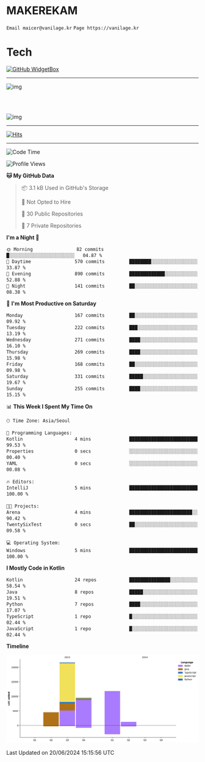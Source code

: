 # MAKEREKAM

`Email maicer@vanilage.kr`
`Page https://vanilage.kr`

# Tech

[![GitHub WidgetBox](https://github-widgetbox.vercel.app/api/skills?languages=python,js,ts,c,cpp,cs,java,kotlin,bash,md,html,css,xml,yaml,swift,powershell,json,R,SQL,php&tools=git,npm,gradle,nodejs,vercel,nginx&includeNames=true&theme=darkmode)](https://github.com/Jurredr/github-widgetbox)

---

![img](https://github-readme-stats.vercel.app/api/top-langs/?username=MAKEREKAM&layout=compact&theme=gruvbox)

<br>
<br>

![img](https://github-readme-stats.vercel.app/api/?username=MAKEREKAM&layout=compact&theme=gruvbox)

---

[![Hits](https://hits.seeyoufarm.com/api/count/incr/badge.svg?url=https%3A%2F%2Fgithub.com%2FMAKEREKAM&count_bg=%234A49D1&title_bg=%23555555&icon=&icon_color=%23E7E7E7&title=방문&edge_flat=false)](https://hits.seeyoufarm.com)

---

<!--START_SECTION:waka-->
![Code Time](http://img.shields.io/badge/Code%20Time-245%20hrs%2015%20mins-blue)

![Profile Views](http://img.shields.io/badge/Profile%20Views-0-blue)

**🐱 My GitHub Data** 

> 📦 3.1 kB Used in GitHub's Storage 
 > 
> 🚫 Not Opted to Hire
 > 
> 📜 30 Public Repositories 
 > 
> 🔑 7 Private Repositories 
 > 
**I'm a Night 🦉** 

```text
🌞 Morning                82 commits          █░░░░░░░░░░░░░░░░░░░░░░░░   04.87 % 
🌆 Daytime                570 commits         ████████░░░░░░░░░░░░░░░░░   33.87 % 
🌃 Evening                890 commits         █████████████░░░░░░░░░░░░   52.88 % 
🌙 Night                  141 commits         ██░░░░░░░░░░░░░░░░░░░░░░░   08.38 % 
```
📅 **I'm Most Productive on Saturday** 

```text
Monday                   167 commits         ██░░░░░░░░░░░░░░░░░░░░░░░   09.92 % 
Tuesday                  222 commits         ███░░░░░░░░░░░░░░░░░░░░░░   13.19 % 
Wednesday                271 commits         ████░░░░░░░░░░░░░░░░░░░░░   16.10 % 
Thursday                 269 commits         ████░░░░░░░░░░░░░░░░░░░░░   15.98 % 
Friday                   168 commits         ██░░░░░░░░░░░░░░░░░░░░░░░   09.98 % 
Saturday                 331 commits         █████░░░░░░░░░░░░░░░░░░░░   19.67 % 
Sunday                   255 commits         ████░░░░░░░░░░░░░░░░░░░░░   15.15 % 
```


📊 **This Week I Spent My Time On** 

```text
🕑︎ Time Zone: Asia/Seoul

💬 Programming Languages: 
Kotlin                   4 mins              █████████████████████████   99.53 % 
Properties               0 secs              ░░░░░░░░░░░░░░░░░░░░░░░░░   00.40 % 
YAML                     0 secs              ░░░░░░░░░░░░░░░░░░░░░░░░░   00.08 % 

🔥 Editors: 
IntelliJ                 5 mins              █████████████████████████   100.00 % 

🐱‍💻 Projects: 
Arena                    4 mins              ███████████████████████░░   90.42 % 
TwentySixTest            0 secs              ██░░░░░░░░░░░░░░░░░░░░░░░   09.58 % 

💻 Operating System: 
Windows                  5 mins              █████████████████████████   100.00 % 
```

**I Mostly Code in Kotlin** 

```text
Kotlin                   24 repos            ███████████████░░░░░░░░░░   58.54 % 
Java                     8 repos             █████░░░░░░░░░░░░░░░░░░░░   19.51 % 
Python                   7 repos             ████░░░░░░░░░░░░░░░░░░░░░   17.07 % 
TypeScript               1 repo              █░░░░░░░░░░░░░░░░░░░░░░░░   02.44 % 
JavaScript               1 repo              █░░░░░░░░░░░░░░░░░░░░░░░░   02.44 % 
```



**Timeline**

![Lines of Code chart](https://raw.githubusercontent.com/MAKEREKAM/MAKEREKAM/main/assets/bar_graph.png)


 Last Updated on 20/06/2024 15:15:56 UTC
<!--END_SECTION:waka-->

